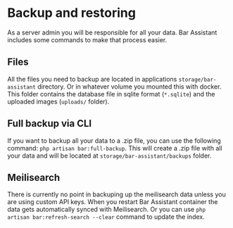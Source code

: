 # Backup and restoring

As a server admin you will be responsible for all your data. Bar Assistant includes some commands to make that process easier.

## Files

All the files you need to backup are located in applications `storage/bar-assistant` directory. Or in whatever volume you mounted this with docker. This folder contains the database file in sqlite format (`*.sqlite`) and the uploaded images (`uploads/` folder).

## Full backup via CLI

If you want to backup all your data to a .zip file, you can use the following command: `php artisan bar:full-backup`. This will create a .zip file with all your data and will be located at `storage/bar-assistant/backups` folder.

## Meilisearch

There is currently no point in backuping up the meilisearch data unless you are using custom API keys. When you restart Bar Assistant container the data gets automatically synced with Meilisearch. Or you can use `php artisan bar:refresh-search --clear` command to update the index.
